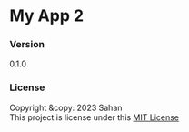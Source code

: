 # My App 2

### Version
0.1.0

### License 
Copyright &copy: 2023 Sahan <br>
This project is license under this [MIT License](License.txt)
